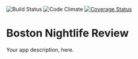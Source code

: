 ![Build Status](https://codeship.com/projects/958bb3d0-fdbe-0133-6943-2af0f6c1c0da/status?branch=master)
![Code Climate](https://codeclimate.com/github/LmKupke/boston_nightlife_review.png)
[![Coverage Status](https://coveralls.io/repos/github/LmKupke/boston_nightlife_review/badge.svg?branch=master)](https://coveralls.io/github/LmKupke/boston_nightlife_review?branch=master)

# Boston Nightlife Review
Your app description, here.
